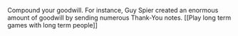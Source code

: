 Compound your goodwill. For instance, Guy Spier created an enormous amount of goodwill by sending numerous Thank-You notes.
[[Play long term games with long term people]]